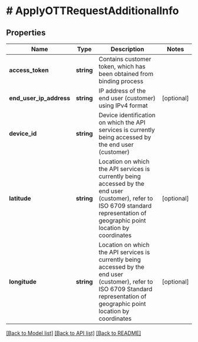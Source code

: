 # # ApplyOTTRequestAdditionalInfo

## Properties

Name | Type | Description | Notes
------------ | ------------- | ------------- | -------------
**access_token** | **string** | Contains customer token, which has been obtained from binding process |
**end_user_ip_address** | **string** | IP address of the end user (customer) using IPv4 format | [optional]
**device_id** | **string** | Device identification on which the API services is currently being accessed by the end user (customer) |
**latitude** | **string** | Location on which the API services is currently being accessed by the end user (customer), refer to ISO 6709 standard representation of geographic point location by coordinates | [optional]
**longitude** | **string** | Location on which the API services is currently being accessed by the end user (customer), refer to ISO 6709 Standard representation of geographic point location by coordinates | [optional]

[[Back to Model list]](../../README.md#models) [[Back to API list]](../../README.md#endpoints) [[Back to README]](../../README.md)
